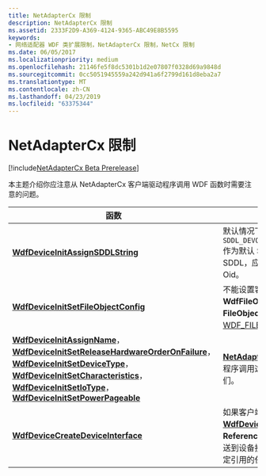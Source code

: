 ```yaml
---
title: NetAdapterCx 限制
description: NetAdapterCx 限制
ms.assetid: 2333F2D9-A369-4124-9365-ABC49E8B5595
keywords:
- 网络适配器 WDF 类扩展限制，NetAdapterCx 限制，NetCx 限制
ms.date: 06/05/2017
ms.localizationpriority: medium
ms.openlocfilehash: 21146fe5f8dc5301b1d2e07807f0328d69a9848d
ms.sourcegitcommit: 0cc5051945559a242d941a6f2799d161d8eba2a7
ms.translationtype: MT
ms.contentlocale: zh-CN
ms.lasthandoff: 04/23/2019
ms.locfileid: "63375344"
---
```

# <a name="netadaptercx-limitations"></a>NetAdapterCx 限制

[!include[NetAdapterCx Beta Prerelease](../netcx-beta-prerelease.md)]

本主题介绍你应注意从 NetAdapterCx 客户端驱动程序调用 WDF 函数时需要注意的问题。

|函数 | 描述 |
|-|-|
| [**WdfDeviceInitAssignSDDLString**](https://msdn.microsoft.com/library/windows/hardware/ff546035) | 默认情况下[ **NetAdapterDeviceInitConfig** ](https://review.docs.microsoft.com/windows-hardware/drivers/ddi/content/netadapter/nf-netadapter-netadapterdeviceinitconfig)分配`SDDL_DEVOBJ_SYS_ALL_ADM_RWX_WORLD_RW_RES_R`作为默认 SDDL。 如果指定限制性更强的 SDDL，应用程序可能无法向适配器发送查询 Oid。 |
|[**WdfDeviceInitSetFileObjectConfig**](https://msdn.microsoft.com/library/windows/hardware/ff546107)| 不能设置客户端驱动程序**WdfFileObjectWdfCanUseFsContext**中**FileObjectClass**的成员[WDF_FILEOBJECT_CONFIG](https://msdn.microsoft.com/library/windows/hardware/ff551319)。 |
| [**WdfDeviceInitAssignName**](https://msdn.microsoft.com/library/windows/hardware/ff546029)， [ **WdfDeviceInitSetReleaseHardwareOrderOnFailure**](https://msdn.microsoft.com/library/windows/hardware/hh706196)， [ **WdfDeviceInitSetDeviceType**](https://msdn.microsoft.com/library/windows/hardware/ff546090)， [ **WdfDeviceInitSetCharacteristics**](https://msdn.microsoft.com/library/windows/hardware/ff546074)， [ **WdfDeviceInitSetIoType**](https://msdn.microsoft.com/library/windows/hardware/ff546128)， [ **WdfDeviceInitSetPowerPageable**](https://msdn.microsoft.com/library/windows/hardware/ff546766) | [**NetAdapterDeviceInitConfig** ](https://review.docs.microsoft.com/windows-hardware/drivers/ddi/content/netadapter/nf-netadapter-netadapterdeviceinitconfig)代表客户端驱动程序调用这些例程。 客户端驱动程序不应调用它们。
| [**WdfDeviceCreateDeviceInterface**](https://msdn.microsoft.com/library/windows/hardware/ff545935) | 如果客户端驱动程序调用[ **WdfDeviceCreateDeviceInterface** ](https://msdn.microsoft.com/library/windows/hardware/ff545935)与**ReferenceString**参数等于**NULL**，NDIS截获发送到设备接口的 I/O 请求。 若要避免此行为，指定引用的任何字符串。
